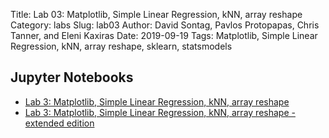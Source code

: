 Title: Lab 03: Matplotlib, Simple Linear Regression, kNN, array reshape 
Category: labs
Slug: lab03
Author: David Sontag, Pavlos Protopapas, Chris Tanner, and Eleni Kaxiras
Date: 2019-09-19
Tags:  Matplotlib, Simple Linear Regression, kNN, array reshape, sklearn, statsmodels

## Jupyter Notebooks

- [Lab 3: Matplotlib, Simple Linear Regression, kNN, array reshape]({filename}notebook/cs109a_lab3_kNN_SLR_matplot.ipynb)
- [Lab 3: Matplotlib, Simple Linear Regression, kNN, array reshape - extended edition]({filename}notebook/cs109a_lab3_extended.ipynb)

